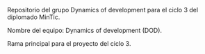 Repositorio del grupo Dynamics of development para el ciclo 3 del diplomado MinTic.

Nombre del equipo: Dynamics of development (DOD).

Rama principal para el proyecto del ciclo 3.